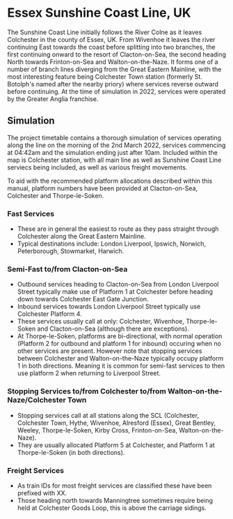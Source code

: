 # Essex Sunshine Coast Line, UK

The Sunshine Coast Line initially follows the River Colne as it leaves Colchester in the county of Essex, UK. From Wivenhoe it leaves the river continuing East towards the coast before splitting into two branches, the first continuing onward to the resort of Clacton-on-Sea, the second heading North towards Frinton-on-Sea and Walton-on-the-Naze.
It forms one of a number of branch lines diverging from the Great Eastern Mainline, with the most interesting feature being Colchester Town station (formerly St. Botolph's named after the nearby priory) where services reverse outward before continuing. At the time of simulation in 2022, services were operated by the Greater Anglia franchise.

## Simulation

The project timetable contains a thorough simulation of services operating along the line on the morning of the 2nd March 2022, services commencing at 04:42am and the simulation ending just after 10am. 
Included within the map is Colchester station, with all main line as well as Sunshine Coast Line serviecs being included, as well as various freight movements.

To aid with the recommended platform allocations described within this manual, platform numbers have been provided at Clacton-on-Sea, Colchester and Thorpe-le-Soken.

### Fast Services
* These are in general the easiest to route as they pass straight through Colchester along the Great Eastern Mainline.
* Typical destinations include: London Liverpool, Ipswich, Norwich, Peterborough, Stowmarket, Harwich.

### Semi-Fast to/from Clacton-on-Sea
* Outbound services heading to Clacton-on-Sea from London Liverpool Street typically make use of Platform 1 at Colchester before heading down towards Colchester East Gate Junction.
* Inbound services towards London Liverpool Street typically use Colchester Platform 4.
* These services usually call at only: Colchester, Wivenhoe, Thorpe-le-Soken and Clacton-on-Sea (although there are exceptions).
* At Thorpe-le-Soken, platforms are bi-directional, with normal operation (Platform 2 for outbound and platform 1 for inbound) occuring when no other services are present. However note that stopping services between Colchester and Walton-on-the-Naze typically occupy platform 1 in both directions. Meaning it is common for semi-fast services to then use platform 2 when returning to Liverpool Street.

### Stopping Services to/from Colchester to/from Walton-on-the-Naze/Colchester Town
* Stopping services call at all stations along the SCL (Colchester, Colchester Town, Hythe, Wivenhoe, Alresford (Essex), Great Bentley, Weeley, Thorpe-le-Soken, Kirby Cross, Frinton-on-Sea, Walton-on-the-Naze).
* They are usually allocated Platform 5 at Colchester, and Platform 1 at Thorpe-le-Soken (in both directions).

### Freight Services
* As train IDs for most freight services are classified these have been prefixed with XX.
* Those heading north towards Manningtree sometimes require being held at Colchester Goods Loop, this is above the carriage sidings.
